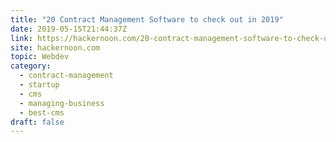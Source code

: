 ```yaml
---
title: "20 Contract Management Software to check out in 2019"
date: 2019-05-15T21:44:37Z
link: https://hackernoon.com/20-contract-management-software-to-check-out-in-2019-12ca1abd5ae8?source=rss----3a8144eabfe3---4&utm_medium=RSS&utm_source=hune
site: hackernoon.com
topic: Webdev
category:
  - contract-management
  - startup
  - cms
  - managing-business
  - best-cms
draft: false
---
```

